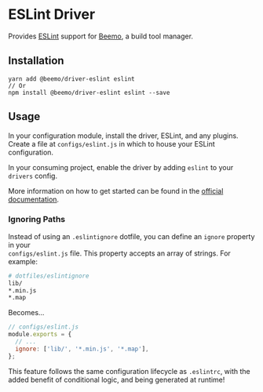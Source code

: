 # ESLint Driver

Provides [ESLint](https://github.com/eslint/eslint) support for
[Beemo](https://github.com/milesj/beemo), a build tool manager.

## Installation

```
yarn add @beemo/driver-eslint eslint
// Or
npm install @beemo/driver-eslint eslint --save
```

## Usage

In your configuration module, install the driver, ESLint, and any plugins. Create a file at
`configs/eslint.js` in which to house your ESLint configuration.

In your consuming project, enable the driver by adding `eslint` to your `drivers` config.

More information on how to get started can be found in the
[official documentation](https://github.com/milesj/beemo).

### Ignoring Paths

Instead of using an `.eslintignore` dotfile, you can define an `ignore` property in your  
`configs/eslint.js` file. This property accepts an array of strings. For example:

```bash
# dotfiles/eslintignore
lib/
*.min.js
*.map
```

Becomes...

```js
// configs/eslint.js
module.exports = {
  // ...
  ignore: ['lib/', '*.min.js', '*.map'],
};
```

This feature follows the same configuration lifecycle as `.eslintrc`, with the added benefit of
conditional logic, and being generated at runtime!

